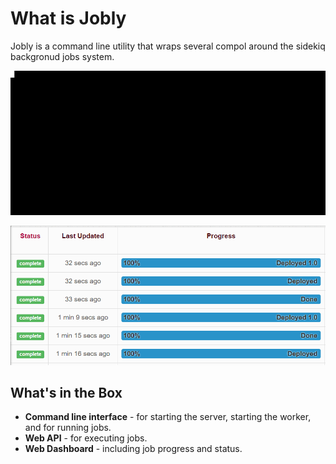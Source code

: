 # What is Jobly

Jobly is a command line utility that wraps several compol around the sidekiq
backgronud jobs system. 

![](.gitbook/assets/terminal.gif)

![](.gitbook/assets/screen.gif)


## What's in the Box

* **Command line interface** - for starting the server, starting the worker, and for running jobs.
* **Web API** - for executing jobs.
* **Web Dashboard** - including job progress and status.
